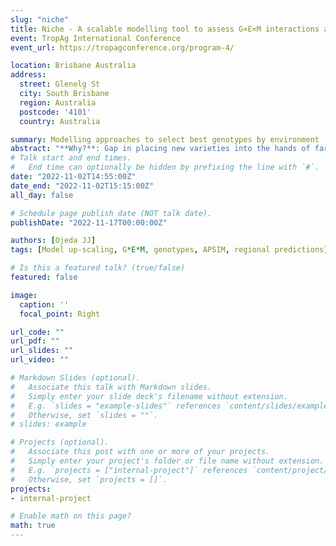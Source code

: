 ```yaml
---
slug: "niche"
title: Niche - A scalable modelling tool to assess G×E×M interactions at continental scales (oral presentation)
event: TropAg International Conference
event_url: https://tropagconference.org/program-4/

location: Brisbane Australia
address:
  street: Glenelg St
  city: South Brisbane
  region: Australia
  postcode: '4101'
  country: Australia

summary: Modelling approaches to select best genotypes by environment
abstract: "**Why?**: Gap in placing new varieties into the hands of farmers in Sub-Saharan Africa. **What?**: Test the technical feasibility of using crop modelling, satellite imagery and trial ground data to predict success/failure of a variety type in a particular region. **How?**: Develop a tool to optimize allocation of on-farm trials using the regional fit of the variety; given a fixed geographic area and a set of varieties: where would the trials be best located and with which variety groups per location. **For whom?**: Inform on-farm trial planners how to representatively sample the Target Population of Environments. Support in developing the entry list of genotypes per location. Inform and refine market segments. e.g. One Acre Fund, CGIAR, seed companies."
# Talk start and end times.
#   End time can optionally be hidden by prefixing the line with `#`.
date: "2022-11-02T14:55:00Z"
date_end: "2022-11-02T15:15:00Z"
all_day: false

# Schedule page publish date (NOT talk date).
publishDate: "2022-11-17T00:00:00Z"

authors: [Ojeda JJ]
tags: [Model up-scaling, G*E*M, genotypes, APSIM, regional predictions]

# Is this a featured talk? (true/false)
featured: false

image:
  caption: ''
  focal_point: Right

url_code: ""
url_pdf: ""
url_slides: ""
url_video: ""

# Markdown Slides (optional).
#   Associate this talk with Markdown slides.
#   Simply enter your slide deck's filename without extension.
#   E.g. `slides = "example-slides"` references `content/slides/example-slides.md`.
#   Otherwise, set `slides = ""`.
# slides: example

# Projects (optional).
#   Associate this post with one or more of your projects.
#   Simply enter your project's folder or file name without extension.
#   E.g. `projects = ["internal-project"]` references `content/project/deep-learning/index.md`.
#   Otherwise, set `projects = []`.
projects:
- internal-project

# Enable math on this page?
math: true
---
```

